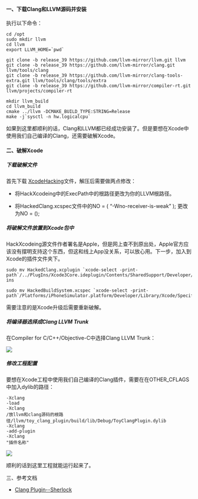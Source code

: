 #### 一、下载Clang和LLVM源码并安装

执行以下命令：
```
cd /opt
sudo mkdir llvm
cd llvm
export LLVM_HOME=`pwd`

git clone -b release_39 https://github.com/llvm-mirror/llvm.git llvm
git clone -b release_39 https://github.com/llvm-mirror/clang.git llvm/tools/clang
git clone -b release_39 https://github.com/llvm-mirror/clang-tools-extra.git llvm/tools/clang/tools/extra
git clone -b release_39 https://github.com/llvm-mirror/compiler-rt.git llvm/projects/compiler-rt
 
mkdir llvm_build
cd llvm_build
cmake ../llvm -DCMAKE_BUILD_TYPE:STRING=Release
make -j`sysctl -n hw.logicalcpu`
```

如果到这里都顺利的话，Clang和LLVM都已经成功安装了。但是要想在Xcode中使用我们自己编译的Clang，还需要破解Xcode。

#### 二、破解Xcode

##### 下载破解文件

首先下载 [XcodeHacking](./XcodeHacking.zip)文件，解压后需要做两点修改：

* 将HackXcodeing中的ExecPath中的根路径更改为你的LLVM根路径。

* 将HackedClang.xcspec文件中的NO = ( “-Wno-receiver-is-weak” ); 更改为NO = ();

##### 将破解文件放置到Xcode包中

HackXcodeing源文件作者署名是Apple，但是网上查不到原出处，Apple官方应该没有摆明支持这个东西，但这和线上App没关系，可以放心用。下一步，加入到Xcode的插件文件夹下。

```
sudo mv HackedClang.xcplugin `xcode-select -print-path`/../PlugIns/Xcode3Core.ideplugin/Contents/SharedSupport/Developer/Library/Xcode/Plug-ins

sudo mv HackedBuildSystem.xcspec `xcode-select -print-path`/Platforms/iPhoneSimulator.platform/Developer/Library/Xcode/Specifications
```

需要注意的是Xcode升级后需要重新破解。

##### 将编译器选择成Clang LLVM Trunk

在Compiler for C/C++/Objective-C中选择Clang LLVM Trunk：

![](https://github.com/wangzz/Blog/blob/master/image/Clang/xcode_clangplugin_compiler.png)

##### 修改工程配置

要想在Xcode工程中使用我们自己编译的Clang插件，需要在在OTHER_CFLAGS中加入dylib的路径：

```
-Xclang 
-load 
-Xclang 
/放llvm和clang源码的根路径/llvm/toy_clang_plugin/build/lib/Debug/ToyClangPlugin.dylib 
-Xclang 
-add-plugin 
-Xclang 
"插件名称"
```

![](https://github.com/wangzz/Blog/blob/master/image/Clang/xcode_clangplugin_flags.png)

顺利的话到这里工程就能运行起来了。

三、参考文档

* [Clang Plugin--Sherlock](http://blog.mrriddler.com/2017/02/24/Clang%E6%8F%92%E4%BB%B6-Sherlock/?utm_source=tuicool&utm_medium=referral)